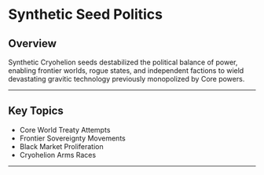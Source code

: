# Synthetic Seed Politics

## Overview

Synthetic Cryohelion seeds destabilized the political balance of power, enabling frontier worlds, rogue states, and independent factions to wield devastating gravitic technology previously monopolized by Core powers.

---

## Key Topics

- Core World Treaty Attempts
- Frontier Sovereignty Movements
- Black Market Proliferation
- Cryohelion Arms Races

---